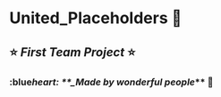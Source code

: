 # United_Placeholders :dizzy:

## :star: **_First Team Project_** :star:

### :blue*heart: \*\*\_Made by wonderful people*\*\* :yellow_heart:
